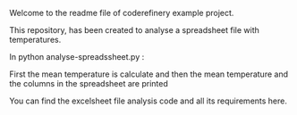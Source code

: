 Welcome to the readme file of coderefinery example project. 

This repository, has been created to analyse a spreadsheet file with temperatures.

In python analyse-spreadssheet.py :

First the mean temperature is calculate and then the mean temperature and the columns in
the spreadsheet are printed

You can find the excelsheet file analysis code and all its requirements here. 
